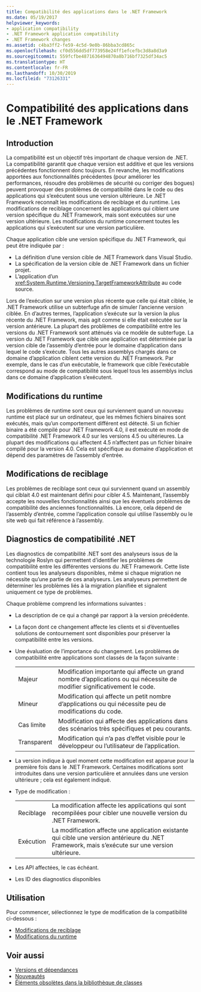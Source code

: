 ```yaml
---
title: Compatibilité des applications dans le .NET Framework
ms.date: 05/19/2017
helpviewer_keywords:
- application compatibility
- .NET Framework application compatibility
- .NET Framework changes
ms.assetid: c4ba3ff2-fe59-4c5d-9e0b-86bba3cd865c
ms.openlocfilehash: cf0d556dd5df773958e24ff1efcefbc3d8a8d3a9
ms.sourcegitcommit: 559fcfbe4871636494870a8b716bf7325df34ac5
ms.translationtype: HT
ms.contentlocale: fr-FR
ms.lasthandoff: 10/30/2019
ms.locfileid: "73126331"
---
```

# <a name="application-compatibility-in-the-net-framework"></a>Compatibilité des applications dans le .NET Framework

## <a name="introduction"></a>Introduction
La compatibilité est un objectif très important de chaque version de .NET. La compatibilité garantit que chaque version est additive et que les versions précédentes fonctionnent donc toujours. En revanche, les modifications apportées aux fonctionnalités précédentes (pour améliorer les performances, résoudre des problèmes de sécurité ou corriger des bogues) peuvent provoquer des problèmes de compatibilité dans le code ou des applications qui s’exécutent sous une version ultérieure. Le .NET Framework reconnaît les modifications de reciblage et du runtime. Les modifications de reciblage concernent les applications qui ciblent une version spécifique du .NET Framework, mais sont exécutées sur une version ultérieure. Les modifications du runtime concernent toutes les applications qui s’exécutent sur une version particulière.

Chaque application cible une version spécifique du .NET Framework, qui peut être indiquée par :

- La définition d’une version cible de .NET Framework dans Visual Studio.
- La spécification de la version cible de .NET Framework dans un fichier projet.
- L’application d’un <xref:System.Runtime.Versioning.TargetFrameworkAttribute> au code source.

Lors de l’exécution sur une version plus récente que celle qui était ciblée, le .NET Framework utilise un subterfuge afin de simuler l’ancienne version ciblée. En d’autres termes, l’application s’exécute sur la version la plus récente du .NET Framework, mais agit comme si elle était exécutée sur la version antérieure. La plupart des problèmes de compatibilité entre les versions du .NET Framework sont atténués via ce modèle de subterfuge. La version du .NET Framework que cible une application est déterminée par la version cible de l’assembly d’entrée pour le domaine d’application dans lequel le code s’exécute. Tous les autres assemblys chargés dans ce domaine d’application ciblent cette version du .NET Framework. Par exemple, dans le cas d’un exécutable, le framework que cible l’exécutable correspond au mode de compatibilité sous lequel tous les assemblys inclus dans ce domaine d’application s’exécutent.

## <a name="runtime-changes"></a>Modifications du runtime

Les problèmes de runtime sont ceux qui surviennent quand un nouveau runtime est placé sur un ordinateur, que les mêmes fichiers binaires sont exécutés, mais qu’un comportement différent est détecté. Si un fichier binaire a été compilé pour .NET Framework 4.0, il est exécuté en mode de compatibilité .NET Framework 4.0 sur les versions 4.5 ou ultérieures. La plupart des modifications qui affectent 4.5 n’affectent pas un fichier binaire compilé pour la version 4.0. Cela est spécifique au domaine d’application et dépend des paramètres de l’assembly d’entrée.

## <a name="retargeting-changes"></a>Modifications de reciblage

Les problèmes de reciblage sont ceux qui surviennent quand un assembly qui ciblait 4.0 est maintenant défini pour cibler 4.5. Maintenant, l’assembly accepte les nouvelles fonctionnalités ainsi que les éventuels problèmes de compatibilité des anciennes fonctionnalités. Là encore, cela dépend de l’assembly d’entrée, comme l’application console qui utilise l’assembly ou le site web qui fait référence à l’assembly.

## <a name="net-compatibility-diagnostics"></a>Diagnostics de compatibilité .NET

Les diagnostics de compatibilité .NET sont des analyseurs issus de la technologie Roslyn qui permettent d’identifier les problèmes de compatibilité entre les différentes versions du .NET Framework. Cette liste contient tous les analyseurs disponibles, même si chaque migration ne nécessite qu’une partie de ces analyseurs. Les analyseurs permettent de déterminer les problèmes liés à la migration planifiée et signalent uniquement ce type de problèmes.

Chaque problème comprend les informations suivantes :

- La description de ce qui a changé par rapport à la version précédente.

- La façon dont ce changement affecte les clients et si d’éventuelles solutions de contournement sont disponibles pour préserver la compatibilité entre les versions.

- Une évaluation de l’importance du changement. Les problèmes de compatibilité entre applications sont classés de la façon suivante :

    |   |   |
    |---|---|
    |Majeur|Modification importante qui affecte un grand nombre d’applications ou qui nécessite de modifier significativement le code.|
    |Mineur|Modification qui affecte un petit nombre d’applications ou qui nécessite peu de modifications du code.|
    |Cas limite|Modification qui affecte des applications dans des scénarios très spécifiques et peu courants.|
    |Transparent|Modification qui n’a pas d’effet visible pour le développeur ou l’utilisateur de l’application.|

- La version indique à quel moment cette modification est apparue pour la première fois dans le .NET Framework. Certaines modifications sont introduites dans une version particulière et annulées dans une version ultérieure ; cela est également indiqué.

- Type de modification :

    |   |   |
    |---|---|
    |Reciblage|La modification affecte les applications qui sont recompilées pour cibler une nouvelle version du .NET Framework.|
    |Exécution|La modification affecte une application existante qui cible une version antérieure du .NET Framework, mais s’exécute sur une version ultérieure.|

- Les API affectées, le cas échéant.

- Les ID des diagnostics disponibles

## <a name="usage"></a>Utilisation
Pour commencer, sélectionnez le type de modification de la compatibilité ci-dessous :

- [Modifications de reciblage](./retargeting/index.md)
- [Modifications du runtime](./runtime/index.md)

## <a name="see-also"></a>Voir aussi

- [Versions et dépendances](versions-and-dependencies.md)
- [Nouveautés](../whats-new/index.md)
- [Éléments obsolètes dans la bibliothèque de classes](../whats-new/whats-obsolete.md)
